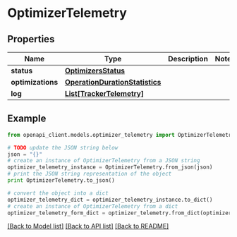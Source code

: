 # OptimizerTelemetry


## Properties
Name | Type | Description | Notes
------------ | ------------- | ------------- | -------------
**status** | [**OptimizersStatus**](OptimizersStatus.md) |  | 
**optimizations** | [**OperationDurationStatistics**](OperationDurationStatistics.md) |  | 
**log** | [**List[TrackerTelemetry]**](TrackerTelemetry.md) |  | 

## Example

```python
from openapi_client.models.optimizer_telemetry import OptimizerTelemetry

# TODO update the JSON string below
json = "{}"
# create an instance of OptimizerTelemetry from a JSON string
optimizer_telemetry_instance = OptimizerTelemetry.from_json(json)
# print the JSON string representation of the object
print OptimizerTelemetry.to_json()

# convert the object into a dict
optimizer_telemetry_dict = optimizer_telemetry_instance.to_dict()
# create an instance of OptimizerTelemetry from a dict
optimizer_telemetry_form_dict = optimizer_telemetry.from_dict(optimizer_telemetry_dict)
```
[[Back to Model list]](../README.md#documentation-for-models) [[Back to API list]](../README.md#documentation-for-api-endpoints) [[Back to README]](../README.md)



